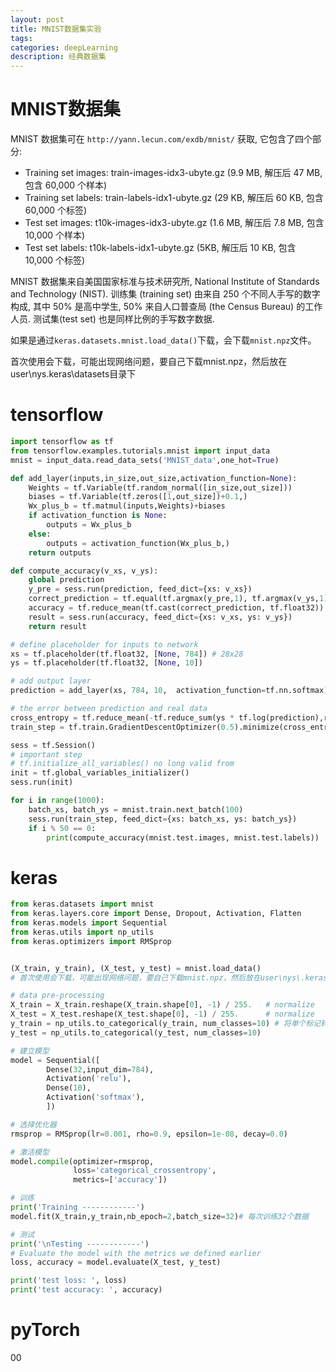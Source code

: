 ```yaml
---
layout: post
title: MNIST数据集实验
tags:
categories: deepLearning
description: 经典数据集
---
```


# MNIST数据集

MNIST 数据集可在 `http://yann.lecun.com/exdb/mnist/` 获取, 它包含了四个部分:
* Training set images: train-images-idx3-ubyte.gz (9.9 MB, 解压后 47 MB, 包含 60,000 个样本)
* Training set labels: train-labels-idx1-ubyte.gz (29 KB, 解压后 60 KB, 包含 60,000 个标签)
* Test set images: t10k-images-idx3-ubyte.gz (1.6 MB, 解压后 7.8 MB, 包含 10,000 个样本)
* Test set labels: t10k-labels-idx1-ubyte.gz (5KB, 解压后 10 KB, 包含 10,000 个标签)

MNIST 数据集来自美国国家标准与技术研究所, National Institute of Standards and Technology (NIST). 训练集 (training set) 由来自 250 个不同人手写的数字构成, 其中 50% 是高中学生, 50% 来自人口普查局 (the Census Bureau) 的工作人员. 测试集(test set) 也是同样比例的手写数字数据.

如果是通过`keras.datasets.mnist.load_data()`下载，会下载`mnist.npz`文件。

首次使用会下载，可能出现网络问题，要自己下载mnist.npz，然后放在user\nys\.keras\datasets目录下

# tensorflow

```python
import tensorflow as tf
from tensorflow.examples.tutorials.mnist import input_data
mnist = input_data.read_data_sets('MNIST_data',one_hot=True)

def add_layer(inputs,in_size,out_size,activation_function=None):
    Weights = tf.Variable(tf.random_normal([in_size,out_size]))
    biases = tf.Variable(tf.zeros([1,out_size])+0.1,)
    Wx_plus_b = tf.matmul(inputs,Weights)+biases
    if activation_function is None:
        outputs = Wx_plus_b
    else:
        outputs = activation_function(Wx_plus_b,)
    return outputs

def compute_accuracy(v_xs, v_ys):
    global prediction
    y_pre = sess.run(prediction, feed_dict={xs: v_xs})
    correct_prediction = tf.equal(tf.argmax(y_pre,1), tf.argmax(v_ys,1))
    accuracy = tf.reduce_mean(tf.cast(correct_prediction, tf.float32))
    result = sess.run(accuracy, feed_dict={xs: v_xs, ys: v_ys})
    return result

# define placeholder for inputs to network
xs = tf.placeholder(tf.float32, [None, 784]) # 28x28
ys = tf.placeholder(tf.float32, [None, 10])

# add output layer
prediction = add_layer(xs, 784, 10,  activation_function=tf.nn.softmax)

# the error between prediction and real data
cross_entropy = tf.reduce_mean(-tf.reduce_sum(ys * tf.log(prediction),reduction_indices=[1]))       # loss
train_step = tf.train.GradientDescentOptimizer(0.5).minimize(cross_entropy)

sess = tf.Session()
# important step
# tf.initialize_all_variables() no long valid from
init = tf.global_variables_initializer()
sess.run(init)

for i in range(1000):
    batch_xs, batch_ys = mnist.train.next_batch(100)
    sess.run(train_step, feed_dict={xs: batch_xs, ys: batch_ys})
    if i % 50 == 0:
        print(compute_accuracy(mnist.test.images, mnist.test.labels))
```


# keras

```python
from keras.datasets import mnist
from keras.layers.core import Dense, Dropout, Activation, Flatten
from keras.models import Sequential
from keras.utils import np_utils
from keras.optimizers import RMSprop


(X_train, y_train), (X_test, y_test) = mnist.load_data()
# 首次使用会下载，可能出现网络问题，要自己下载mnist.npz，然后放在user\nys\.keras\datasets目录下

# data pre-processing
X_train = X_train.reshape(X_train.shape[0], -1) / 255.   # normalize
X_test = X_test.reshape(X_test.shape[0], -1) / 255.      # normalize
y_train = np_utils.to_categorical(y_train, num_classes=10) # 将单个标记转化为向量
y_test = np_utils.to_categorical(y_test, num_classes=10)

# 建立模型
model = Sequential([
        Dense(32,input_dim=784),
        Activation('relu'),
        Dense(10),
        Activation('softmax'),
        ])

# 选择优化器
rmsprop = RMSprop(lr=0.001, rho=0.9, epsilon=1e-08, decay=0.0)

# 激活模型
model.compile(optimizer=rmsprop,
              loss='categorical_crossentropy',
              metrics=['accuracy'])

# 训练
print('Training ------------')
model.fit(X_train,y_train,nb_epoch=2,batch_size=32)# 每次训练32个数据

# 测试
print('\nTesting ------------')
# Evaluate the model with the metrics we defined earlier
loss, accuracy = model.evaluate(X_test, y_test)

print('test loss: ', loss)
print('test accuracy: ', accuracy)
```


# pyTorch


00
